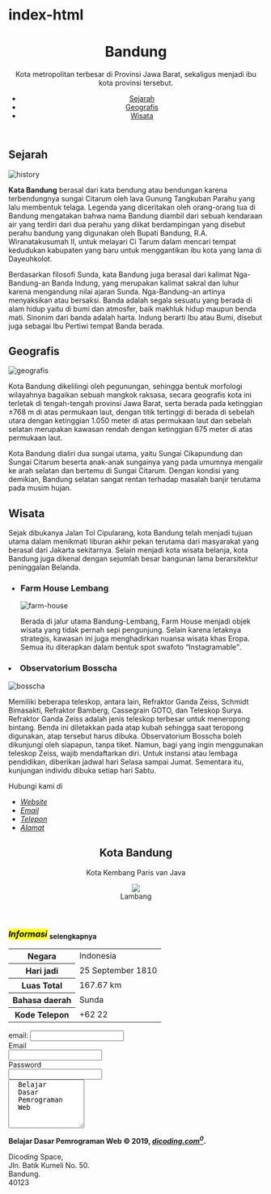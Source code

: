 # index-html
<!DOCTYPE html>
<html>
  <head>
    <meta charset="utf-8">
    <title>Halaman Profil Bandung</title>
  </head>
  <body>
<header>
    <h1>Bandung</h1>
    <p>
      Kota metropolitan terbesar di Provinsi Jawa Barat, sekaligus menjadi ibu
      kota provinsi tersebut.
    </p>
    
  <nav>
    <ul>
      <li>
        <a href="#Sejarah">Sejarah</a>
      </li>
      <li>
        <a href="#Geografis">Geografis</a>
      </li>
      <li>
        <a href="#Wisata">Wisata</a>
      </li>
    </ul>
  </nav>
</header>

<main>
 <div id="content">
   <article id="Sejarah">
    <h2>Sejarah</h2>
    <img src="assets/image/history.jpg" alt="history" />
    <p>
      <strong>Kata Bandung</strong> berasal dari kata bendung atau bendungan karena terbendungnya
      sungai Citarum oleh lava Gunung Tangkuban Parahu yang lalu membentuk
      telaga. Legenda yang diceritakan oleh orang-orang tua di Bandung
      mengatakan bahwa nama Bandung diambil dari sebuah kendaraan air yang
      terdiri dari dua perahu yang diikat berdampingan yang disebut perahu
      bandung yang digunakan oleh Bupati Bandung, R.A. Wiranatakusumah II, untuk
      melayari Ci Tarum dalam mencari tempat kedudukan kabupaten yang baru untuk
      menggantikan ibu kota yang lama di Dayeuhkolot.
    </p>
    <p>
      Berdasarkan filosofi Sunda, kata Bandung juga berasal dari kalimat
      Nga-Bandung-an Banda Indung, yang merupakan kalimat sakral dan luhur
      karena mengandung nilai ajaran Sunda. Nga-Bandung-an artinya menyaksikan
      atau bersaksi. Banda adalah segala sesuatu yang berada di alam hidup yaitu
      di bumi dan atmosfer, baik makhluk hidup maupun benda mati. Sinonim dari
      banda adalah harta. Indung berarti Ibu atau Bumi, disebut juga sebagai Ibu
      Pertiwi tempat Banda berada.
    </p>
   </article>
 
   <article id="Geografis">
    <h2>Geografis</h2>
    <img src="assets/image/geografis.jpg" alt="geografis" />
    <p>
      Kota Bandung dikelilingi oleh pegunungan, sehingga bentuk morfologi
      wilayahnya bagaikan sebuah mangkok raksasa, secara geografis kota ini
      terletak di tengah-tengah provinsi Jawa Barat, serta berada pada
      ketinggian ±768 m di atas permukaan laut, dengan titik tertinggi di berada
      di sebelah utara dengan ketinggian 1.050 meter di atas permukaan laut dan
      sebelah selatan merupakan kawasan rendah dengan ketinggian 675 meter di
      atas permukaan laut.
    </p>
    <p>
      Kota Bandung dialiri dua sungai utama, yaitu Sungai Cikapundung dan Sungai
      Citarum beserta anak-anak sungainya yang pada umumnya mengalir ke arah
      selatan dan bertemu di Sungai Citarum. Dengan kondisi yang demikian,
      Bandung selatan sangat rentan terhadap masalah banjir terutama pada musim
      hujan.
    </p>
   </article>

   <article id="Wisata">
    <h2>Wisata</h2>
    <p>
      Sejak dibukanya Jalan Tol Cipularang, kota Bandung telah menjadi tujuan
      utama dalam menikmati liburan akhir pekan terutama dari masyarakat yang
      berasal dari Jakarta sekitarnya. Selain menjadi kota wisata belanja, kota
      Bandung juga dikenal dengan sejumlah besar bangunan lama berarsitektur
      peninggalan Belanda.
    </p>
    
 <section>   
  <ul>
    <h3><li>Farm House Lembang</li></h3>
    <img src="assets/image/farm-house.jpg" alt="farm-house" />
    <p>
      Berada di jalur utama Bandung-Lembang, Farm House menjadi objek wisata
      yang tidak pernah sepi pengunjung. Selain karena letaknya strategis,
      kawasan ini juga menghadirkan nuansa wisata khas Eropa. Semua itu
      diterapkan dalam bentuk spot swafoto <q>Instagramable</q>.
    </p>
  </section> 
 
  <section>
    <h3><li>Observatorium Bosscha</li></h3>
    <img src="assets/image/bosscha.jpg" alt="bosscha" />
    <p>
      Memiliki beberapa teleskop, antara lain, Refraktor Ganda Zeiss, Schmidt
      Bimasakti, Refraktor Bamberg, Cassegrain GOTO, dan Teleskop Surya.
      Refraktor Ganda Zeiss adalah jenis teleskop terbesar untuk meneropong
      bintang. Benda ini diletakkan pada atap kubah sehingga saat teropong
      digunakan, atap tersebut harus dibuka. Observatorium Bosscha boleh
      dikunjungi oleh siapapun, tanpa tiket. Namun, bagi yang ingin menggunakan
      teleskop Zeiss, wajib mendaftarkan diri. Untuk instansi atau lembaga
      pendidikan, diberikan jadwal hari Selasa sampai Jumat. Sementara itu,
      kunjungan individu dibuka setiap hari Sabtu.
    </ul>
  </section>
</article>

  <section>
    <p>Hubungi kami di</p>
<ul>
  <li><a href="https://mrid-co.github.io"><em>Website</em></a></li>
  <li><a href="midho965@gmail.com"><em>Email</em></a></li>
  <li><a href="088210761515"><em>Telepon</em></a></li>
  <li><a href="#address"><em>Alamat</em></a></li>
</ul>
    </p>
  </section>
</div>

 <aside>
  <article>
    <header>
  <h2>Kota Bandung</h2>
    <p>Kota Kembang Paris van Java</p>
    <figure>
      <img src="assets/image/Bandung_coa.png">
      <figcaption>Lambang</figcaption>
    </figure>
  </header>
   <section>

   </section>
    </article>
  </aside>
</main>

<h3><mark><dfn>Informasi</dfn></mark> <sub>selengkapnya</sub></h3>
<table>
  <tr>
    <th>Negara</th>
    <td>Indonesia</td>
  </tr>
  <tr>
    <th>Hari jadi</th>
    <td>25 September 1810</td>
  </tr>
  <tr>
    <th>Luas Total</th>
    <td>167.67 km</td>
  </tr>
  <tr>
    <th>Bahasa daerah</th>
    <td>Sunda</td>
  </tr>
  <tr>
    <th>Kode Telepon</th>
    <td>+62 22</td>
  </tr>
</table>

<div>
  email:
  <input type="email ./">
</div>
<div>
  <label for="email">Email</label>
  <br>
  <input type="email" id="email" />
</div>

<div>
  <label for="password">Password</label>
  <br>
  <input type="password" id="password" />
</div>
<textarea rows="6" cols="16">
  Belajar
  Dasar
  Pemrograman
  Web
  </textarea>
<footer>
    <p><strong>Belajar Dasar Pemrograman Web &#169; 2019, <cite><a href="https://dicoding.com">dicoding.com<sup>0</sup></a></cite>.</strong></p>
    <p>
      Dicoding Space,<br>
      Jln. Batik Kumeli No. 50.<br>
      Bandung.<br>
      40123<br>
      </p>
  </footer>
  </body>
</html>
